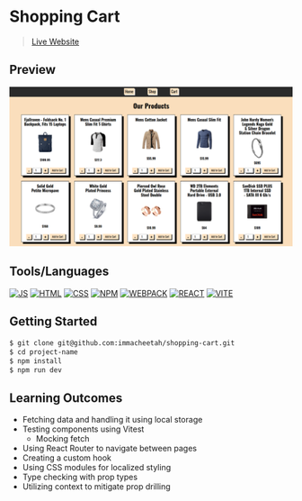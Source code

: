 # Shopping Cart

> [Live Website](https://bareshop.netlify.app)

## Preview
![Shop Page of App](image.png)

## Tools/Languages

[![JS](https://img.shields.io/badge/-JAVASCRIPT-000?style=for-the-badge&logo=javascript&logoColor=F0DB4F)](#) [![HTML](https://img.shields.io/badge/-HTML-000?style=for-the-badge&logo=html5)](#) [![CSS](https://img.shields.io/badge/-CSS-000?style=for-the-badge&logo=css3&logoColor=1572B6)](#)
[![NPM](https://img.shields.io/badge/-npm-000?style=for-the-badge&logo=npm)](#) [![WEBPACK](https://img.shields.io/badge/-WEBPACK-000?style=for-the-badge&logo=WEBPACK)](#) [![REACT](https://img.shields.io/badge/React-20232A?style=for-the-badge&logo=react&logoColor=61DAFB)](#) [![VITE](https://img.shields.io/badge/vite-%23646CFF.svg?style=for-the-badge&logo=vite&logoColor=white)](#)

## Getting Started

```
$ git clone git@github.com:immacheetah/shopping-cart.git
$ cd project-name
$ npm install
$ npm run dev
```

## Learning Outcomes
- Fetching data and handling it using local storage
- Testing components using Vitest
    - Mocking fetch
- Using React Router to navigate between pages
- Creating a custom hook
- Using CSS modules for localized styling
- Type checking with prop types
- Utilizing context to mitigate prop drilling